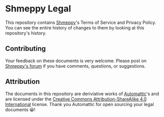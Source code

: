 # Shmeppy Legal

This repository contains [Shmeppy](https://shmeppy.com)'s Terms of Service and Privacy Policy. You can see the entire history of changes to them by looking at this repository's history.

## Contributing

Your feedback on these documents is very welcome. Please post on [Shmeppy's forum](https://forum.shmeppy.com/) if you have comments, questions, or suggestions.

## Attribution

The documents in this repository are deriviative works of [Automattic](https://automattic.com/about/)'s and are licensed under the [Creative Commons Attribution-ShareAlike 4.0 International](https://creativecommons.org/licenses/by-sa/4.0/) license. Thank you Automattic for open sourcing your legal documents 😀!

